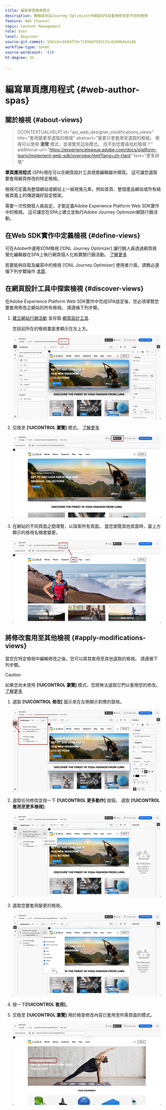 ```yaml
---
title: 編寫單頁應用程式
description: 瞭解如何在Journey Optimizer中撰寫SPA及套用修改至不同的檢視
feature: Web Channel
topic: Content Management
role: User
level: Beginner
source-git-commit: 59412ecbb8df74c7185b67593131c610d6da4148
workflow-type: tm+mt
source-wordcount: '418'
ht-degree: 3%

---
```


# 編寫單頁應用程式 {#web-author-spas}

## 關於檢視 {#about-views}

>[!CONTEXTUALHELP]
>id="ajo_web_designer_modifications_views"
>title="套用變更至選取的檢視"
>abstract="變更只會套用至選取的檢視。 檢視可以使用 **瀏覽** 模式，並導覽至這些模式。 找不到您要尋找的檢視？"
>additional-url="https://experienceleague.adobe.com/docs/platform-learn/implement-web-sdk/overview.html?lang=zh-Hant" text="更多詳情"

**單頁應用程式** (SPA)現在可以在網頁設計工具視覺編輯器中撰寫。 這可讓您選取要套用網頁修改的特定檢視。

檢視可定義為整個網站或網站上一組視覺元素，例如首頁、整個產品網站或所有結帳頁面上的傳遞偏好設定框架。

需要一次性開發人員設定，才能定義Adobe Experience Platform Web SDK實作中的檢視。 這可讓您在SPA上建立並執行Adobe Journey Optimizer網路行銷活動。

## 在Web SDK實作中定義檢視 {#define-views}

可在Adobe中運用XDM檢視 [!DNL Journey Optimizer] 讓行銷人員透過網頁視覺化編輯器在SPA上執行網頁個人化和實驗行銷活動。 [了解更多](web-spa-implementation.md)

若要能夠存取及編寫中的檢視 [!DNL Journey Optimizer] 使用者介面，請務必遵循下列步驟操作 [本節](web-spa-implementation.md#implement-xdm-views).

## 在網頁設計工具中探索檢視 {#discover-views}

在Adobe Experience Platform Web SDK實作中完成SPA設定後，您必須導覽您要套用修改之網站的所有檢視。 請遵循下列步驟。

1. [建立網站行銷活動](create-web.md) 並存取 [網頁設計工具](edit-web-content.md).

   您目前所在的檢視畫面會顯示在左上方。

   ![](assets/web-designer-view-home.png)

1. 交換至 **[!UICONTROL 瀏覽]** 模式。 [了解更多](../web/edit-web-content.md#browse-mode)

   ![](assets/web-designer-view-browse.png)

1. 在網站的不同頁面之間導覽，以探索所有頁面。 當您瀏覽其他頁面時，最上方顯示的檢視名稱會變更。

   ![](assets/web-designer-other-view.png)

## 將修改套用至其他檢視 {#apply-modifications-views}

當您在特定檢視中編輯修改之後，您可以將其套用至其他選取的檢視。 請遵循下列步驟。

>[!CAUTION]
>
>如果您尚未使用 **[!UICONTROL 瀏覽]** 模式，您將無法選取它們以套用您的修改。 [了解更多](#discover-views)

1. 選取 **[!UICONTROL 修改]** 圖示來在左側顯示對應的窗格。

   ![](assets/web-designer-view-modifications-pane.png)

1. 選取任何修改並按一下 **[!UICONTROL 更多動作]** 按鈕。 選取 **[!UICONTROL 套用至更多檢視]**.

   ![](assets/web-designer-modifications-more-actions.png)

1. 選取您要套用變更的檢視。

   ![](assets/web-designer-modifications-apply-to.png)

1. 按一下&#x200B;**[!UICONTROL 套用]**。

1. 交換至 **[!UICONTROL 瀏覽]** 用於檢查修改內容已套用至所需頁面的模式。

   ![](assets/web-designer-modifications-applied-view.png)